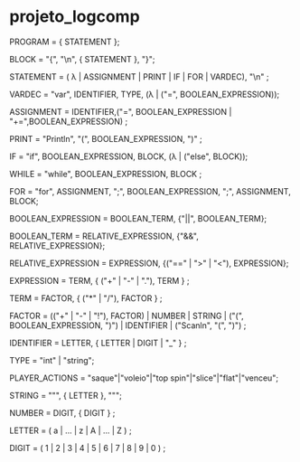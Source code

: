 # projeto_logcomp

PROGRAM = { STATEMENT };

BLOCK = "{", "\n", { STATEMENT }, "}";

STATEMENT = ( λ | ASSIGNMENT | PRINT | IF | FOR | VARDEC), "\n" ;

VARDEC = "var", IDENTIFIER, TYPE, (λ | ("=", BOOLEAN_EXPRESSION));

ASSIGNMENT = IDENTIFIER,("=", BOOLEAN_EXPRESSION | "+=",BOOLEAN_EXPRESSION) ;

PRINT = "Println", "(", BOOLEAN_EXPRESSION, ")" ;

IF = "if", BOOLEAN_EXPRESSION, BLOCK, (λ | ("else", BLOCK));

WHILE = "while", BOOLEAN_EXPRESSION, BLOCK ;

FOR = "for", ASSIGNMENT, ";", BOOLEAN_EXPRESSION, ";", ASSIGNMENT, BLOCK;

BOOLEAN_EXPRESSION = BOOLEAN_TERM, {"||", BOOLEAN_TERM}; 

BOOLEAN_TERM = RELATIVE_EXPRESSION, {"&&", RELATIVE_EXPRESSION}; 

RELATIVE_EXPRESSION = EXPRESSION, {("==" | ">" | "<"), EXPRESSION}; 

EXPRESSION = TERM, { ("+" | "-" | "."), TERM } ;

TERM = FACTOR, { ("*" | "/"), FACTOR } ;

FACTOR = (("+" | "-" | "!"), FACTOR) | NUMBER | STRING | ("(", BOOLEAN_EXPRESSION, ")") | IDENTIFIER | ("Scanln", "(", ")") ;

IDENTIFIER = LETTER, { LETTER | DIGIT | "_" } ;

TYPE = "int" | "string";

PLAYER_ACTIONS = "saque"|"voleio"|"top spin"|"slice"|"flat"|"venceu";

STRING = """, { LETTER }, """;

NUMBER = DIGIT, { DIGIT } ;

LETTER = ( a | ... | z | A | ... | Z ) ;

DIGIT = ( 1 | 2 | 3 | 4 | 5 | 6 | 7 | 8 | 9 | 0 ) ;
